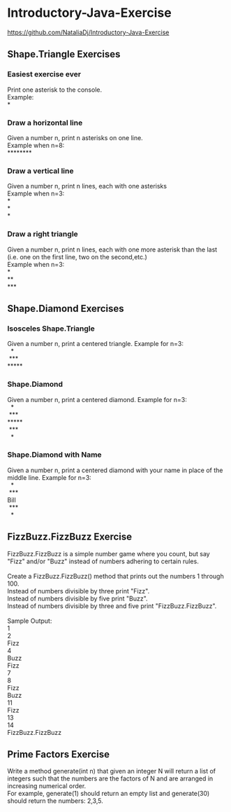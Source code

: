 # Introductory-Java-Exercise

https://github.com/NataliaDj/Introductory-Java-Exercise

## Shape.Triangle Exercises
### Easiest exercise ever
Print one asterisk to the console.<br/>
Example:<br/>
\*<br/>

### Draw a horizontal line
Given a number n, print n asterisks on one line.<br/>
Example when n=8:<br/>
\*\*\*\*\*\*\*\* <br/>

### Draw a vertical line
Given a number n, print n lines, each with one asterisks<br/>
Example when n=3:<br/>
\*<br/>
\*<br/>
\*<br/>

### Draw a right triangle
Given a number n, print n lines, each with one more asterisk than the last (i.e. one on the first line, two on the second,etc.)<br/>
Example when n=3:<br/>
\*<br/>
\*\*<br/>
\*\*\*<br/>

## Shape.Diamond Exercises
### Isosceles Shape.Triangle
Given a number n, print a centered triangle. Example for n=3:<br/>
&nbsp;&nbsp;\*<br/>
&nbsp;\*\*\*<br/>
\*\*\*\*\*<br/>

### Shape.Diamond
Given a number n, print a centered diamond. Example for n=3:<br/>
&nbsp;&nbsp;\*<br/>
&nbsp;\*\*\*<br/>
\*\*\*\*\*<br/>
&nbsp;\*\*\*<br/>
&nbsp;&nbsp;\*<br/>

### Shape.Diamond with Name
Given a number n, print a centered diamond with your name in place of the middle line. Example for n=3:<br/>
&nbsp;&nbsp;\*<br/>
&nbsp;\*\*\*<br/>
Bill<br/>
&nbsp;\*\*\*<br/>
&nbsp;&nbsp;\*<br/>

## FizzBuzz.FizzBuzz Exercise
FizzBuzz.FizzBuzz is a simple number game where you count, but say "Fizz" and/or "Buzz" instead of numbers adhering to certain rules.<br/>
<br/>
Create a FizzBuzz.FizzBuzz() method that prints out the numbers 1 through 100.<br/>
Instead of numbers divisible by three print "Fizz".<br/>
Instead of numbers divisible by five print "Buzz".<br/>
Instead of numbers divisible by three and five print "FizzBuzz.FizzBuzz".<br/>
<br/>
Sample Output:<br/>
1<br/>
2<br/>
Fizz<br/>
4<br/>
Buzz<br/>
Fizz<br/>
7<br/>
8<br/>
Fizz<br/>
Buzz<br/>
11<br/>
Fizz<br/>
13<br/>
14<br/>
FizzBuzz.FizzBuzz<br/>

## Prime Factors Exercise
Write a method generate(int n) that given an integer N will return a list of integers such that the numbers are the factors of N and are arranged in increasing numerical order.<br/>
For example, generate(1) should return an empty list and generate(30) should return the numbers: 2,3,5.<br/>